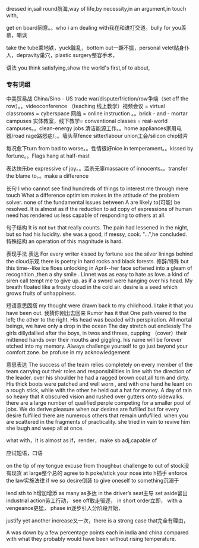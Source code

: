 
dressed in,sail round航海,way of life,by necessity,in an argument,in touch with,

get on board同意。。who i am dealing with我在和谁打交道。bully for you羡慕，嘲讽

take the tube乘地铁，yuck脏乱，bottom out一蹶不振，personal velet贴身仆人，depravity巢穴，plastic surgery整容手术，


语法
you think satisfying,show the world's first,of to about,



### 专有词组

中美贸易战 China/Sino - US trade war/dispute/friction/row争端（set off the row）。。videoconference （teaching 线上教学）视频会议 = virtual classrooms = cyberspace 网络 = online instruction  。。brick - and - mortar campuses 实体教室，线下教学= conventional classes = real-world campuses。。clean-energy jobs 清洁能源工作。。home appliances家用电器/road rage路怒症/。。墙头草fence sitter/labour union工会/silicon chip硅片

每况愈下turn from bad to worse。。性情很好nice in temperament。。kissed by fortune。。Flags hang at half-mast

表达快乐be expressive of joy。。滥杀无辜massacre of innocents。。transfer the blame to。。make a difference

长句
I who cannot see find hundreds of things to interest me through mere touch
What a difference optimism makes in the attitude of the problem solver.
none of the fundamental issues between A are likely to(可能) be resolved.
It is almost as if the reduction to ad copy of expressions of human need has rendered us less capable of responding to others at all.

句子结构
It is not ``` but ``` that really counts.
The pain had lessened  in the night, but so had his lucidity.
she was a good, if messy, cook.
"...",he concluded.
特殊结构
an operation of this magnitude is hard.

表现手法
表达
For every writer kissed by fortune
see the silver linings behind the cloud乐观
 there is poetry in hard rocks and black forests.
修辞/特殊
but this time--like ice floes unlocking in April--her face softened into a gleam of recognition ,then a shy smile .
Linnet was as easy to hate as love.
a kind of siren call tempt me to give up.
as if a sword were hanging over his head. 
My breath floated like a frosty cloud in the cold air.
desire is a seed which grows fruits of unhappiness.

短语意思固撘
my thought were drawn back to my childhood.
 I take it that you have been out. 我猜你刚出去回来
Rumor has it that
One path veered to the left; the other to the right. 
His head was beaded with perspiration. 
 All mortal beings, we have only a drop in the ocean
The day stretch out endlessly
The girls dillydallied after the boys, in twos and threes, cupping （cover）their mittened hands over their mouths and giggling.
his name will be forever etched into my memory.
Always challenge yourself to go just beyond your comfort zone.
be profuse in my acknowledgement

 意思表达
 The success of the team relies completely on every member of the team carrying out their roles and responsibilities in line with the direction of the leader.
over his shoulder he had a ragged brown coat,all torn and dirty. His thick boots were patched and well worn , and with one hand he leant on a rough stick, while with the other he held out a hat for money.
A day of rain so heavy that it obscured vision and rushed over gutters onto sidewalks.
there are a large number of qualified perple competing for a smaller pool of jobs.
We do derive pleasure when our desires are fufilled but for every desire fulfilled there are numerous others that remain unfufilled.
 when you are scattered in the fragments of practicality.
she tried in vain to revive him
she laugh and weep all at once.
 
what with，It is almost as if，render，make sb adj,capable of


应试短语，口语


on the tip of my tongue		excuse from	though```but```	challenge to	out of stock没有现货	at large整个总的	agree to h	poke/stick your nose into h插手	enforce the law实施法律	if we so desire倒装 	to give oneself to something沉溺于		


lend sth to h增加增添		as many as多达 	in the driver’s seat主导 	set aside留出	 	industrial action劳工行动，  see off敢走驱逐，  in short order立即，  with a vengeance更猛，  phase in逐步引入分阶段开始，  


justify yet another increase又一次，there is a strong case that完全有理由，

A was down by a few percentage points each in india and china compared with what they probably would have been without rising temperature.

